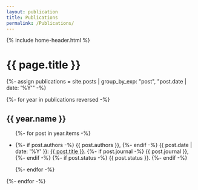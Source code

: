 ```yaml
---
layout: publication
title: Publications
permalink: /Publications/
---
```

{% include home-header.html %}

<h1>{{ page.title }}</h1>

{%- assign publications = site.posts | group_by_exp: "post", "post.date | date: '%Y'" -%}

<div class="publications">
  {%- for year in publications reversed -%}
    <h2>{{ year.name }}</h2>
    <ul>
      {%- for post in year.items -%}
        <li>
          <p>
            {%- if post.authors -%}
              {{ post.authors }},
            {%- endif -%}
            {{ post.date | date: '%Y' }}:
            <a href="{{ post.url | relative_url }}">{{ post.title }}</a>.
            {%- if post.journal -%}
              {{ post.journal }},
            {%- endif -%}
            {%- if post.status -%}
              {{ post.status }}.
            {%- endif -%}
          </p>
        </li>
      {%- endfor -%}
    </ul>
  {%- endfor -%}
</div>

<script>
  function backToTop() {
    window.scrollTo({ top: 0, behavior: 'smooth' });
  }
</script>
